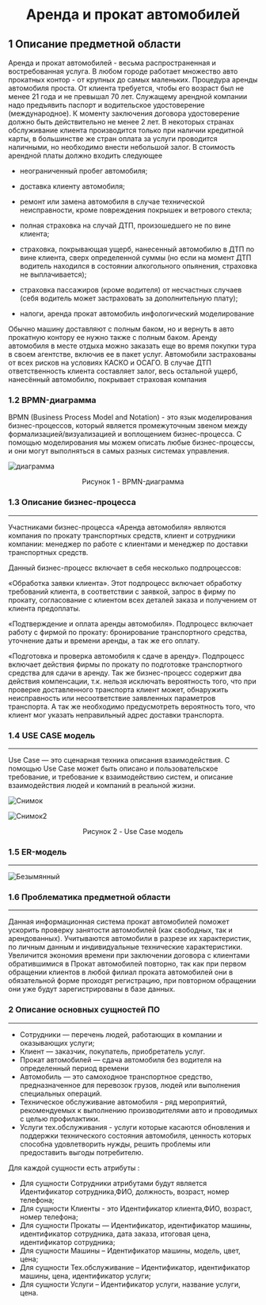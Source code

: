 <h1 align="center">Аренда и прокат автомобилей</h1>

**1 Описание предметной области**
----------------------------------------------

Аренда и прокат автомобилей - весьма распространенная и востребованная услуга. В любом городе работает множество авто прокатных контор - от крупных до самых маленьких. Процедура аренды автомобиля проста. От клиента требуется, чтобы его возраст был не менее 21 года и не превышал 70 лет. Служащему арендной компании надо предъявить паспорт и водительское удостоверение (международное). К моменту заключения договора удостоверение должно быть действительно не менее 2 лет. В некоторых странах обслуживание клиента производится только при наличии кредитной карты, в большинстве же стран оплата за услуги проводится наличными, но необходимо внести небольшой залог. В стоимость арендной платы должно входить следующее

- неограниченный пробег автомобиля;

- доставка клиенту автомобиля;

- ремонт или замена автомобиля в случае технической неисправности, кроме повреждения покрышек и ветрового стекла;

- полная страховка на случай ДТП, произошедшего не по вине клиента;

- страховка, покрывающая ущерб, нанесенный автомобилю в ДТП по вине клиента, сверх определенной суммы (но если на момент ДТП водитель находился в состоянии алкогольного опьянения, страховка не выплачивается);

- страховка пассажиров (кроме водителя) от несчастных случаев (себя водитель может застраховать за дополнительную плату);

- налоги, аренда прокат автомобиль инфологический моделирование

Обычно машину доставляют с полным баком, но и вернуть в авто прокатную контору ее нужно также с полным баком. Аренду автомобиля в месте отдыха можно заказать еще во время покупки тура в своем агентстве, включив ее в пакет услуг. Автомобили застрахованы от всех рисков на условиях КАСКО и ОСАГО. В случае ДТП ответственность клиента составляет залог, весь остальной ущерб, нанесённый автомобилю, покрывает страховая компания

### **1.2 BPMN-диаграмма** 

BPMN (Business Process Model and Notation) - это язык моделирования бизнес-процессов, который является промежуточным звеном между формализацией/визуализацией и воплощением бизнес-процесса. С помощью моделирования мы можем описать любые бизнес-процессы, и они могут выполняться в самых разных системах управления.

![диаграмма](https://user-images.githubusercontent.com/113554318/198143675-e0f4d98d-1538-47ef-bb63-12de4c1c018b.png)

<div align="center">Рисунок 1 - BPMN-диаграмма </div>

### **1.3 Описание бизнес-процесса**
  -------------------------------------------------

Участниками бизнес-процесса «Аренда автомобиля»  являются компания по прокату транспортных средств, клиент и сотрудники компании: менеджер по работе с клиентами и менеджер по доставки транспортных средств.

Данный бизнес-процесс включает в себя несколько подпроцессов:

«Обработка заявки клиента». Этот подпроцесс включает обработку требований клиента, в соответствии с заявкой, запрос в фирму по прокату, согласование с клиентом всех деталей заказа и получением от клиента предоплаты.

«Подтверждение и оплата аренды автомобиля». Подпроцесс включает работу с фирмой по прокату: бронирование транспортного средства, уточнение даты и времени аренды, а так же его оплату.

«Подготовка и проверка автомобиля к сдаче в аренду». Подпроцесс включает действия фирмы по прокату по подготовке транспортного средства для сдачи в аренду.
Так же бизнес-процесс содержит два действия компенсации, т.к. нельзя исключать вероятность того, что при проверке доставленного транспорта клиент может, обнаружить неисправность или несоответствие заявленных параметров транспорта. А так же необходимо предусмотреть вероятность того, что клиент мог указать неправильный адрес доставки транспорта.

### **1.4 USE CASE модель**
-------------------------------------------------------

Use Case  — это сценарная техника описания взаимодействия. С помощью Use Case может быть описано и пользовательское требование, и требование к взаимодействию систем, и описание взаимодействия людей и компаний в реальной жизни.

![Снимок](https://user-images.githubusercontent.com/113554318/198144474-31b3357b-920c-4d57-bc71-1dcc78e06b1a.PNG)

![Снимок2](https://user-images.githubusercontent.com/113554318/198144854-c76a64bb-0354-4e9f-9bcb-4f7d272b20d0.PNG)

<div align="center">Рисунок 2 - Use Case модель </div>

### **1.5 ER-модель**
-------------------------------------------------------
![Безымянный](https://user-images.githubusercontent.com/113554318/218559542-6fd4c35e-cad5-4096-b4ba-93b0c502fe3e.png)


### **1.6 Проблематика предметной области**
  ----------------------
  
  Данная информационная система прокат автомобилей поможет ускорить проверку занятости автомобилей (как свободных, так и арендованных). Учитываются автомобили в разрезе их характеристик, по личным данным и индивидуальные технические характеристики. Увеличится экономия времени при заключении договора с клиентами обратившимися в Прокат автомобилей повторно, так как при первом обращении клиентов в любой филиал проката автомобилей они в обязательной форме проходят регистрацию, при повторном обращении они уже будут зарегистрированы в базе данных.

### **2 Описание основных сущностей ПО**
  ----------------------
- Сотрудники — перечень людей, работающих в компании и оказывающих услуги;
- Клиент — заказчик, покупатель, приобретатель услуг.
- Прокат автомобилей  — сдача автомобиля без водителя на определенный период времени 
- Автомобиль — это самоходное транспортное средство, предназначенное для перевозок грузов, людей или выполнения специальных операций.
- Техническое обслуживание автомобиля -  ряд мероприятий, рекомендуемых к выполнению производителями авто и проводимых с целью профилактики.
- Услуги тех.обслуживания -  услуги которые касаются обновления и поддержки технического состояния автомобиля, ценность которых способна удовлетворить нужды, решить проблемы или предоставить выгоды потребителю.


Для каждой сущности есть атрибуты :
- Для сущности Сотрудники атрибутами будут является Идентификатор сотрудника,ФИО, должность, возраст, номер телефона;
- Для сущности Клиенты - это Идентификатор клиента,ФИО, возраст, номер телефона;
- Для сущности Прокаты  — Идентификатор, идентификатор машины, идентификатор сотрудника, дата заказа, итоговая цена, идентификатор сотрудника;
- Для сущности Машины – Идентификатор машины, модель, цвет, цена;
- Для сущности Тех.обслуживание – Идентификатор, идентификатор машины, цена, идентификатор услуги;
- Для сущности Услуги – Идентификатор услуги, название услуги, цена.
